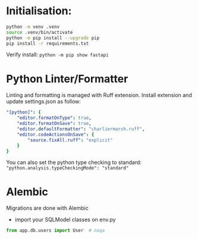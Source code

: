 # Initialisation:
```bash
python -m venv .venv
source .venv/bin/activate
python -m pip install --upgrade pip
pip install -r requirements.txt
```

Verify install: 
```python -m pip show fastapi```

# Python Linter/Formatter
Linting and formatting is managed with Ruff extension. Install extension and update settings.json as follow:
```yaml
"[python]": {
    "editor.formatOnType": true,
    "editor.formatOnSave": true,
    "editor.defaultFormatter": "charliermarsh.ruff",
    "editor.codeActionsOnSave": {
        "source.fixAll.ruff": "explicit"
    }
}
```
You can also set the python type checking to standard: ```"python.analysis.typeCheckingMode": "standard"```

# Alembic
Migrations are done with Alembic
- import your SQLModel classes on env.py
```python
from app.db.users import User  # noqa
```
